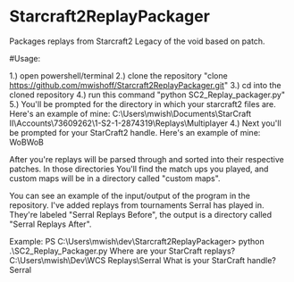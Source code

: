 # Starcraft2ReplayPackager
Packages replays from Starcraft2 Legacy of the void based on patch.

#Usage:

1.) open powershell/terminal
2.) clone the repository "clone https://github.com/mwishoff/Starcraft2ReplayPackager.git"
3.) cd into the cloned repository
4.) run this command "python SC2_Replay_packager.py"
5.) You'll be prompted for the directory in which your starcraft2 files are.
Here's an example of mine: C:\Users\mwish\Documents\StarCraft II\Accounts\73609262\1-S2-1-2874319\Replays\Multiplayer
4.) Next you'll be prompted for your StarCraft2 handle.
Here's an example of mine: WoBWoB

After you're replays will be parsed through and sorted into their respective patches. In those directories You'll find
the match ups you played, and custom maps will be in a directory called "custom maps".

You can see an example of the input/output of the program in the repository. I've added replays from tournaments Serral
has played in. They're labeled "Serral Replays Before", the output is a directory called "Serral Replays After".

Example:
PS C:\Users\mwish\dev\Starcraft2ReplayPackager> python .\SC2_Replay_Packager.py
Where are your StarCraft replays? C:\Users\mwish\Dev\WCS Replays\Serral
What is your StarCraft handle? Serral